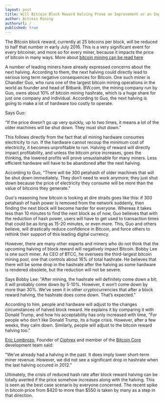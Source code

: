 ```yaml
---
layout: post
title: Will Bitcoin Block Reward Halving Prove an Improvement or an Impediment for Bitcoin?
author: Bitcoin Mining
authorurl: /
published: true
---
```


The Bitcoin block reward, currently at 25 bitcoins per block, will be reduced to half that number in early July 2016. This is a very significant event for every bitcoiner, and more so for every miner, because it impacts the price of bitcoin in many ways. More about <a href="/what-is-bitcoin-mining-difficulty/"> bitcoin mining can be read here</a>

A number of leading miners have already expressed concerns about the next halving. According to them, the next halving could directly lead to serious long term negative consequences for Bitcoin. One such miner is Chandler Guo, who runs one of the largest bitcoin mining operations in the world as founder and head of Bitbank. BW.com, the mining company run by Guo, owns about 10% of bitcoin mining hashrate, which is a huge share for just one company and individual. According to Guo, the next halving is going to make a lot of hardware too costly to operate. 

Says Guo:

“If the price doesn’t go up very quickly, up to two times, it means a lot of the older machines will be shut down. They must shut down.”

This follows directly from the fact that all mining hardware consumes electricity to run. If the hardware cannot recoup the minimum cost of electricity, it becomes unprofitable to run. Halving of reward will directly impact profitability, and unless the bitcoin price increases, goes the thinking, the lowered profits will prove unsustainable for many miners. Less efficient hardware will have to be abandoned after the next halving. 

According to Guo, “There will be 300 petahash of older machines that will be shut down immediately. They don’t need to work anymore; they just shut down because the price of electricity they consume will be more than the value of bitcoins they generate.” 

Guo's reasoning how bitcoin is looking at dire straits goes like this: if 300 petahash of hash power is removed from the network suddenly, then finding the next block will become harder for everyone. Whereas it takes less than 10 minutes to find the next block as of now, Guo believes that with the reduction of hash power, users will have to get used to transaction times that could be as long as 15-20 minutes, or even more. This, Guo and others believe, will drastically reduce confidence in Bitcoin, and force others to rethink their support of this leading digital currency.

However, there are many other experts and miners who do not think that the upcoming halving of block reward will negatively impact Bitcoin. Bobby Lee is one such miner. As CEO of BTCC, he oversees the third-largest bitcoin mining pool, one that controls about 16% of total hashrate. He believes that there will be some drop in the hashrate after the halving as some hardware is rendered obsolete, but the reduction will not be severe.

Says Bobby Lee: "After mining, the hashrate will definitely come down a bit; it will probably come down by 5-10%. However, it won’t come down by more than 30%. We’ve seen it in other cryptocurrencies that after a block reward halving, the hashrate does come down. That’s expected." 

According to him, people and hardware will adjust to the changes circumstances of halved block reward. He explains it by comparing it with Donald Trump, and how his acceptability has only increased with time, "For people who don't like Donald Trump, its a huge crisis. However, after a few weeks, they calm down. Similarly, people will adjust to the bitcoin reward halving too."

<a href="https://www.weusecoins.com/eric-lombrozo/">Eric Lombrozo</a>, Founder of <a href="https://www.weusecoins.com/ciphrex/">Ciphrex</a> and member of the <a href="https://www.weusecoins.com/bitcoin-core/">Bitcoin Core</a> development team said:

"We’ve already had a halving in the past. It does imply lower short-term miner revenue. However, we did not see a significant drop in hashrate when the last halving occured in 2012."

Ultimately, the crisis of reduced hash rate after block reward halving can be totally averted if the price somehow increases along with the halving. This is seen as the best case scenario by everyone concerned. The recent spike in bitcoin price from $420 to more than $550 is taken by many as a step in that direction.  

 